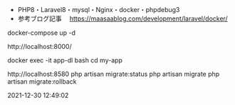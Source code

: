 - PHP8・Laravel8・mysql・Nginx・docker・phpdebug3
- 参考ブログ記事
　https://maasaablog.com/development/laravel/docker/

docker-compose up -d

http://localhost:8000/

docker exec -it app-dl bash
cd my-app

http://localhost:8580
php artisan migrate:status
php artisan migrate
php artisan migrate:rollback

2021-12-30 12:49:02


